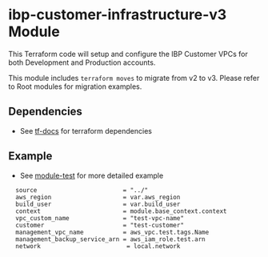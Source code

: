 # ibp-customer-infrastructure-v3 Module

This Terraform code will setup and configure the IBP Customer VPCs for both Development and Production accounts.

This module includes `terraform moves` to migrate from v2 to v3. Please refer to Root modules for migration examples.

## Dependencies
* See [tf-docs](./tf-docs.md) for terraform dependencies


## Example
* See [module-test](./example_root/module-test.tf) for more detailed example

```hcl
  source                        = "../"
  aws_region                    = var.aws_region
  build_user                    = var.build_user
  context                       = module.base_context.context
  vpc_custom_name               = "test-vpc-name"
  customer                      = "test-customer"
  management_vpc_name           = aws_vpc.test.tags.Name
  management_backup_service_arn = aws_iam_role.test.arn
  network                        = local.network
```
